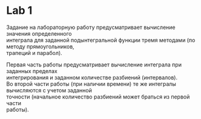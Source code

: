 # Lab 1

<p>
Задание на лабораторную работу предусматривает вычисление значения определенного </br> интеграла для заданной подынтегральной функции тремя методами (по методу прямоугольников,</br>  трапеций и парабол). </br>

Первая часть работы предусматривает вычисление интеграла при заданных пределах</br> интегрирования и заданном количестве разбиений (интервалов). </br>
Во второй части работы (при наличии времени) те же интегралы вычисляются с учетом заданной</br>  точности (начальное количество разбиений может браться из первой части</br> работы).
</p>
